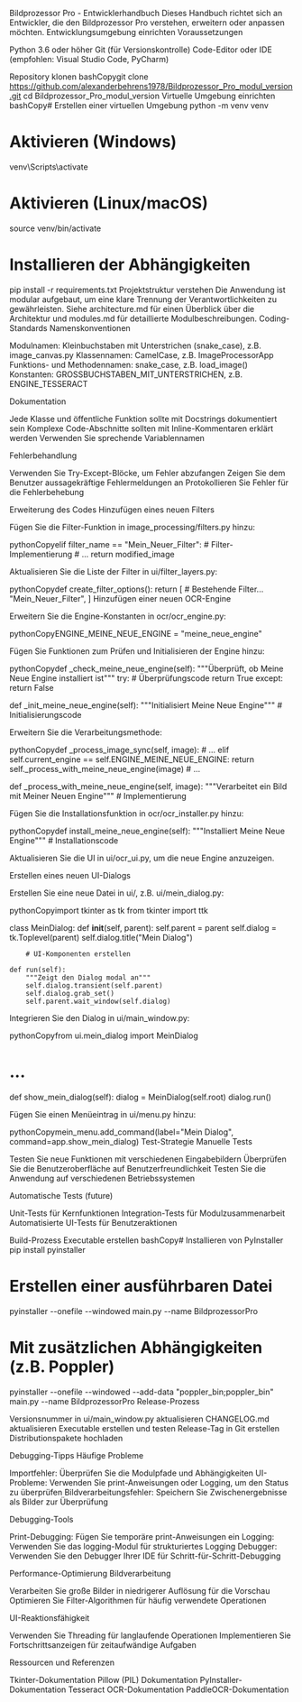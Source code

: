 Bildprozessor Pro - Entwicklerhandbuch
Dieses Handbuch richtet sich an Entwickler, die den Bildprozessor Pro verstehen, erweitern oder anpassen möchten.
Entwicklungsumgebung einrichten
Voraussetzungen

Python 3.6 oder höher
Git (für Versionskontrolle)
Code-Editor oder IDE (empfohlen: Visual Studio Code, PyCharm)

Repository klonen
bashCopygit clone https://github.com/alexanderbehrens1978/Bildprozessor_Pro_modul_version.git
cd Bildprozessor_Pro_modul_version
Virtuelle Umgebung einrichten
bashCopy# Erstellen einer virtuellen Umgebung
python -m venv venv

# Aktivieren (Windows)
venv\Scripts\activate

# Aktivieren (Linux/macOS)
source venv/bin/activate

# Installieren der Abhängigkeiten
pip install -r requirements.txt
Projektstruktur verstehen
Die Anwendung ist modular aufgebaut, um eine klare Trennung der Verantwortlichkeiten zu gewährleisten. Siehe architecture.md für einen Überblick über die Architektur und modules.md für detaillierte Modulbeschreibungen.
Coding-Standards
Namenskonventionen

Modulnamen: Kleinbuchstaben mit Unterstrichen (snake_case), z.B. image_canvas.py
Klassennamen: CamelCase, z.B. ImageProcessorApp
Funktions- und Methodennamen: snake_case, z.B. load_image()
Konstanten: GROSSBUCHSTABEN_MIT_UNTERSTRICHEN, z.B. ENGINE_TESSERACT

Dokumentation

Jede Klasse und öffentliche Funktion sollte mit Docstrings dokumentiert sein
Komplexe Code-Abschnitte sollten mit Inline-Kommentaren erklärt werden
Verwenden Sie sprechende Variablennamen

Fehlerbehandlung

Verwenden Sie Try-Except-Blöcke, um Fehler abzufangen
Zeigen Sie dem Benutzer aussagekräftige Fehlermeldungen an
Protokollieren Sie Fehler für die Fehlerbehebung

Erweiterung des Codes
Hinzufügen eines neuen Filters

Fügen Sie die Filter-Funktion in image_processing/filters.py hinzu:

pythonCopyelif filter_name == "Mein_Neuer_Filter":
    # Filter-Implementierung
    # ...
    return modified_image

Aktualisieren Sie die Liste der Filter in ui/filter_layers.py:

pythonCopydef create_filter_options():
    return [
        # Bestehende Filter...
        "Mein_Neuer_Filter",
    ]
Hinzufügen einer neuen OCR-Engine

Erweitern Sie die Engine-Konstanten in ocr/ocr_engine.py:

pythonCopyENGINE_MEINE_NEUE_ENGINE = "meine_neue_engine"

Fügen Sie Funktionen zum Prüfen und Initialisieren der Engine hinzu:

pythonCopydef _check_meine_neue_engine(self):
    """Überprüft, ob Meine Neue Engine installiert ist"""
    try:
        # Überprüfungscode
        return True
    except:
        return False
        
def _init_meine_neue_engine(self):
    """Initialisiert Meine Neue Engine"""
    # Initialisierungscode

Erweitern Sie die Verarbeitungsmethode:

pythonCopydef _process_image_sync(self, image):
    # ...
    elif self.current_engine == self.ENGINE_MEINE_NEUE_ENGINE:
        return self._process_with_meine_neue_engine(image)
    # ...
    
def _process_with_meine_neue_engine(self, image):
    """Verarbeitet ein Bild mit Meiner Neuen Engine"""
    # Implementierung

Fügen Sie die Installationsfunktion in ocr/ocr_installer.py hinzu:

pythonCopydef install_meine_neue_engine(self):
    """Installiert Meine Neue Engine"""
    # Installationscode

Aktualisieren Sie die UI in ui/ocr_ui.py, um die neue Engine anzuzeigen.

Erstellen eines neuen UI-Dialogs

Erstellen Sie eine neue Datei in ui/, z.B. ui/mein_dialog.py:

pythonCopyimport tkinter as tk
from tkinter import ttk

class MeinDialog:
    def __init__(self, parent):
        self.parent = parent
        self.dialog = tk.Toplevel(parent)
        self.dialog.title("Mein Dialog")
        
        # UI-Komponenten erstellen
        
    def run(self):
        """Zeigt den Dialog modal an"""
        self.dialog.transient(self.parent)
        self.dialog.grab_set()
        self.parent.wait_window(self.dialog)

Integrieren Sie den Dialog in ui/main_window.py:

pythonCopyfrom ui.mein_dialog import MeinDialog

# ...

def show_mein_dialog(self):
    dialog = MeinDialog(self.root)
    dialog.run()

Fügen Sie einen Menüeintrag in ui/menu.py hinzu:

pythonCopymein_menu.add_command(label="Mein Dialog", command=app.show_mein_dialog)
Test-Strategie
Manuelle Tests

Testen Sie neue Funktionen mit verschiedenen Eingabebildern
Überprüfen Sie die Benutzeroberfläche auf Benutzerfreundlichkeit
Testen Sie die Anwendung auf verschiedenen Betriebssystemen

Automatische Tests (future)

Unit-Tests für Kernfunktionen
Integration-Tests für Modulzusammenarbeit
Automatisierte UI-Tests für Benutzeraktionen

Build-Prozess
Executable erstellen
bashCopy# Installieren von PyInstaller
pip install pyinstaller

# Erstellen einer ausführbaren Datei
pyinstaller --onefile --windowed main.py --name BildprozessorPro

# Mit zusätzlichen Abhängigkeiten (z.B. Poppler)
pyinstaller --onefile --windowed --add-data "poppler_bin;poppler_bin" main.py --name BildprozessorPro
Release-Prozess

Versionsnummer in ui/main_window.py aktualisieren
CHANGELOG.md aktualisieren
Executable erstellen und testen
Release-Tag in Git erstellen
Distributionspakete hochladen

Debugging-Tipps
Häufige Probleme

Importfehler: Überprüfen Sie die Modulpfade und Abhängigkeiten
UI-Probleme: Verwenden Sie print-Anweisungen oder Logging, um den Status zu überprüfen
Bildverarbeitungsfehler: Speichern Sie Zwischenergebnisse als Bilder zur Überprüfung

Debugging-Tools

Print-Debugging: Fügen Sie temporäre print-Anweisungen ein
Logging: Verwenden Sie das logging-Modul für strukturiertes Logging
Debugger: Verwenden Sie den Debugger Ihrer IDE für Schritt-für-Schritt-Debugging

Performance-Optimierung
Bildverarbeitung

Verarbeiten Sie große Bilder in niedrigerer Auflösung für die Vorschau
Optimieren Sie Filter-Algorithmen für häufig verwendete Operationen

UI-Reaktionsfähigkeit

Verwenden Sie Threading für langlaufende Operationen
Implementieren Sie Fortschrittsanzeigen für zeitaufwändige Aufgaben

Ressourcen und Referenzen

Tkinter-Dokumentation
Pillow (PIL) Dokumentation
PyInstaller-Dokumentation
Tesseract OCR-Dokumentation
PaddleOCR-Dokumentation